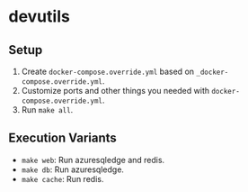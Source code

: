 # devutils

## Setup

1. Create `docker-compose.override.yml` based on `_docker-compose.override.yml`.
1. Customize ports and other things you needed with `docker-compose.override.yml`.
1. Run `make all`.

## Execution Variants

* `make web`: Run azuresqledge and redis.
* `make db`: Run azuresqledge.
* `make cache`: Run redis.
